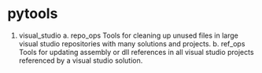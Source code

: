 # pytools

1. visual_studio
a. repo_ops
Tools for cleaning up unused files in large visual studio repositories with many solutions and projects.
b. ref_ops
Tools for updating assembly or dll references in all visual studio projects referenced by a visual studio solution.
